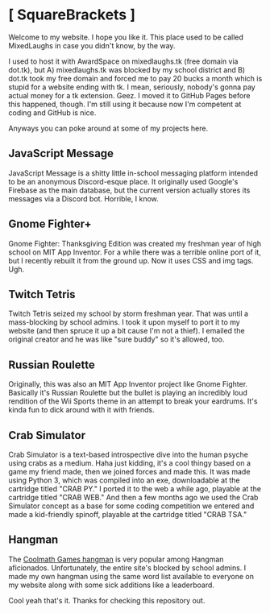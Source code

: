 # [ SquareBrackets ]

Welcome to my website. I hope you like it. This place used to be called MixedLaughs in case you didn't know, by the way.

I used to host it with AwardSpace on mixedlaughs.tk (free domain via dot.tk), but A) mixedlaughs.tk was blocked by my school district and B) dot.tk took my free domain and forced me to pay 20 bucks a month which is stupid for a website ending with tk. I mean, seriously, nobody's gonna pay actual money for a tk extension. Geez. I moved it to GitHub Pages before this happened, though. I'm still using it because now I'm competent at coding and GitHub is nice.

Anyways you can poke around at some of my projects here.

## JavaScript Message

JavaScript Message is a shitty little in-school messaging platform intended to be an anonymous Discord-esque place. It originally used Google's Firebase as the main database, but the current version actually stores its messages via a Discord bot. Horrible, I know.

## Gnome Fighter+

Gnome Fighter: Thanksgiving Edition was created my freshman year of high school on MIT App Inventor. For a while there was a terrible online port of it, but I recently rebuilt it from the ground up. Now it uses CSS and img tags. Ugh.

## Twitch Tetris

Twitch Tetris seized my school by storm freshman year. That was until a mass-blocking by school admins. I took it upon myself to port it to my website (and then spruce it up a bit cause I'm not a thief). I emailed the original creator and he was like "sure buddy" so it's allowed, too.

## Russian Roulette

Originally, this was also an MIT App Inventor project like Gnome Fighter. Basically it's Russian Roulette but the bullet is playing an incredibly loud rendition of the Wii Sports theme in an attempt to break your eardrums. It's kinda fun to dick around with it with friends.

## Crab Simulator

Crab Simulator is a text-based introspective dive into the human psyche using crabs as a medium. Haha just kidding, it's a cool thingy based on a game my friend made, then we joined forces and made this. It was made using Python 3, which was compiled into an exe, downloadable at the cartridge titled "CRAB PY." I ported it to the web a while ago, playable at the cartridge titled "CRAB WEB." And then a few months ago we used the Crab Simulator concept as a base for some coding competition we entered and made a kid-friendly spinoff, playable at the cartridge titled "CRAB TSA."

## Hangman

The [Coolmath Games hangman](https://www.coolmathgames.com/0-hangman) is very popular among Hangman aficionados. Unfortunately, the entire site's blocked by school admins. I made my own hangman using the same word list available to everyone on my website along with some sick additions like a leaderboard.

Cool yeah that's it. Thanks for checking this repository out.
